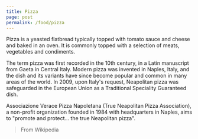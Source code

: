 ```yaml
---
title: Pizza
page: post
permalink: /food/pizza
---
```


Pizza is a yeasted flatbread typically topped with tomato sauce and cheese and baked in an oven. It is commonly topped with a selection of meats, vegetables and condiments.

The term pizza was first recorded in the 10th century, in a Latin manuscript from Gaeta in Central Italy. Modern pizza was invented in Naples, Italy, and the dish and its variants have since become popular and common in many areas of the world.
In 2009, upon Italy's request, Neapolitan pizza was safeguarded in the European Union as a Traditional Speciality Guaranteed dish.

Associazione Verace Pizza Napoletana (True Neapolitan Pizza Association), a non-profit organization founded in 1984 with headquarters in Naples, aims to "promote and protect... the true Neapolitan pizza".

> From Wikipedia

